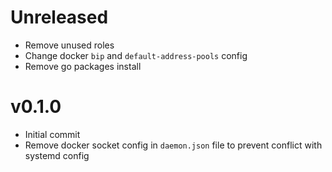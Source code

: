 # Unreleased

- Remove unused roles
- Change docker `bip` and `default-address-pools` config
- Remove go packages install

# v0.1.0

- Initial commit
- Remove docker socket config in `daemon.json` file to prevent conflict with systemd config

